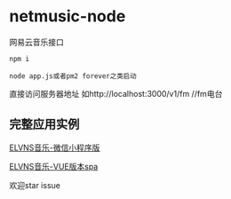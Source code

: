# netmusic-node
网易云音乐接口

```
npm i 

node app.js或者pm2 forever之类启动

```

直接访问服务器地址
如http://localhost:3000/v1/fm //fm电台

## 完整应用实例
[ELVNS音乐-微信小程序版](https://github.com/icey830/NeteaseMusicWxMiniApp)

[ELVNS音乐-VUE版本spa](https://github.com/icey830/elvnsaudio-system)

欢迎star issue
